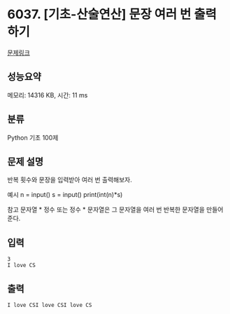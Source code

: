 # 6037. [기초-산술연산] 문장 여러 번 출력하기

[문제링크](https://codeup.kr/problem.php?id=6037)

## 성능요약

메모리: 14316 KB, 시간: 11 ms

## 분류

Python 기초 100제

## 문제 설명

반복 횟수와 문장을 입력받아 여러 번 출력해보자.

예시
n = input()
s = input()
print(int(n)*s)

참고
문자열 * 정수 또는 정수 * 문자열은 그 문자열을 여러 번 반복한 문자열을 만들어 준다.

## 입력

```
3
I love CS
```

## 출력

```
I love CSI love CSI love CS
```